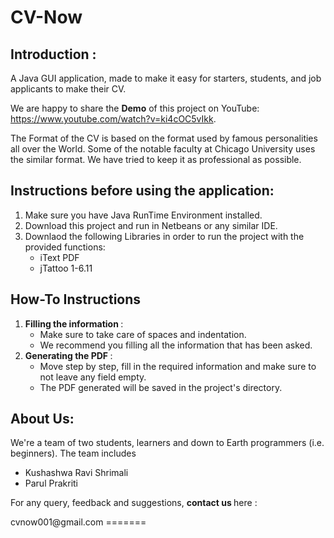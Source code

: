 # CV-Now
<html>
<body>
<h2>   Introduction : </h2> 
<p> A Java GUI application, made to make it easy for starters, students, and job applicants to make their CV. </p>

We are happy to share the **Demo** of this project on YouTube: https://www.youtube.com/watch?v=ki4cOC5vIkk. 

<p> The Format of the CV is based on the format used by famous personalities all over the World. Some of the notable faculty at Chicago University uses the similar format. We have tried to keep it as professional as possible.  </p>

<h2>  Instructions before using the application: </h2>
<p>
<ol>
<li> Make sure you have Java RunTime Environment installed. </li>
<li> Download this project and run in Netbeans or any similar IDE. </li>
<li> Downlaod the following Libraries in order to run the project with the provided functions:
    <ul>
    <li> iText  PDF </li>
    <li> jTattoo 1-6.11 </li>
    </ul>
</li> 
</ol>
</p>

<h2> How-To Instructions </h2>
<ol>
<li> <b> Filling the information </b> :
<ul>
<li> Make sure to take care of spaces and indentation. </li>
<li> We recommend you filling all the information that has been asked. </li>
</ul>
</li>

<li> <b> Generating the PDF </b>  : 
<ul>
<li> Move step by step, fill in the required information and make sure to not leave any field empty. </li>
<li> The PDF generated will be saved in the project's directory. </li> </ul>
</ol>

<h2> About Us: </h2>

<p> We're a team of two students, learners and down to Earth programmers (i.e. beginners). The team includes </p>
<ul>
<li> Kushashwa Ravi Shrimali </li>
<li> Parul Prakriti </li> 
</ul>

<p> For any query, feedback and suggestions, <b> contact us </b> here : </p>
cvnow001@gmail.com 
</body>
</html>
=======
